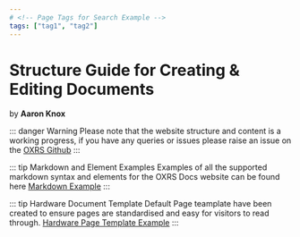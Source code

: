 ```yaml
---
# <!-- Page Tags for Search Example -->
tags: ["tag1", "tag2"]
---
```

<!--Document Creator Example -->
# Structure Guide for Creating & Editing Documents
<p class="maker">by <b>Aaron Knox</b></p>


::: danger Warning
Please note that the website structure and content is a working progress, if you have any queries or issues please raise an issue on the [OXRS Github](https://github.com/SuperHouse/OXRS/issues)
:::

::: tip Markdown and Element Examples
Examples of all the supported markdown syntax and elements for the OXRS Docs website can be found here [Markdown Example](/templates/markdown.md)
:::

::: tip Hardware Document Template
Default Page teamplate have been created to ensure pages are standardised and easy for visitors to read through. [Hardware Page Template Example](/templates/hardware-template.md)
:::